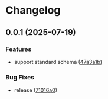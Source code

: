# Changelog

## 0.0.1 (2025-07-19)


### Features

* support standard schema ([47a3a1b](https://github.com/DanSnow/typespec-events/commit/47a3a1b5b902dbd1e7cb4975b9ff1938b7c39c08))


### Bug Fixes

* release ([71016a0](https://github.com/DanSnow/typespec-events/commit/71016a039fe0e7f326faa02bcd512318fa460c8f))
